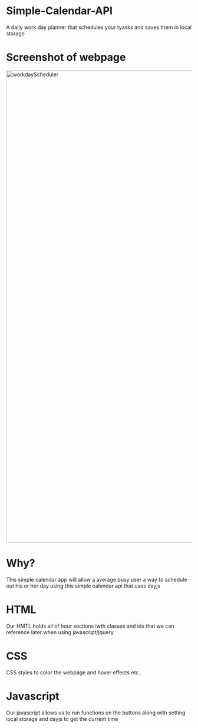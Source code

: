 # Simple-Calendar-API
A daily work day planner that schedules your tyasks and saves them in local storage

# Screenshot of webpage
<img width="1280" alt="workdayScheduler" src="https://user-images.githubusercontent.com/123614404/228668483-fcfa23e9-f80c-4f81-97f4-88c236a190c3.png">



# Why?
This simple calendar app will allow a average busy user a way to schedule out his or her day using this simple calendar api that uses dayjs

# HTML
Our HMTL holds all of hour sections iwth classes and ids that we can reference later when using javascript/jquery  

# CSS
CSS styles to color the webpage and hover effects etc..

# Javascript 
Our javascript allows us to run functions on the buttons along with setting local storage and dayjs to get the current time

